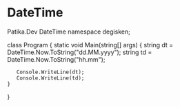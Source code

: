 # DateTime
Patika.Dev DateTime
namespace degisken;

class Program
{
    static void Main(string[] args)
    {
       string dt = DateTime.Now.ToString("dd.MM.yyyy");
       string td = DateTime.Now.ToString("hh.mm");
       
       Console.WriteLine(dt);
       Console.WriteLine(td);
    }
}

